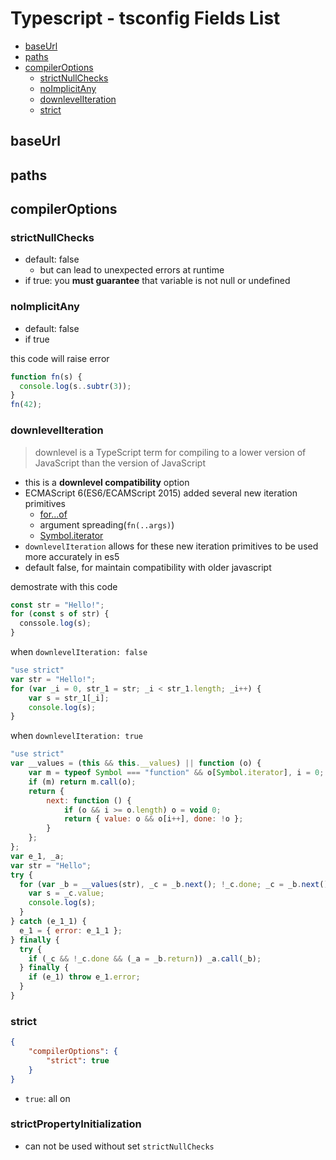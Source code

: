 # Typescript - tsconfig Fields List

* [baseUrl](#baseurl)
* [paths](#paths)
* [compilerOptions](#compileroptions)
  * [strictNullChecks](#strictnullchecks)
  * [noImplicitAny](#noimplicitany)
  * [downlevelIteration](#downleveliteration)
  * [strict](#strict)

## baseUrl

## paths

## compilerOptions

### strictNullChecks

- default: false
  - but can lead to unexpected errors at runtime
- if true: you **must guarantee** that variable is not null or undefined

### noImplicitAny

- default: false
- if true

this code will raise error

```ts
function fn(s) {
  console.log(s..subtr(3));
}
fn(42);
```

### downlevelIteration

> downlevel is a TypeScript term for compiling to a lower version of JavaScript than the version of JavaScript

- this is a **downlevel compatibility** option
- ECMAScript 6(ES6/ECAMScript 2015) added several new iteration primitives
  - [for...of]()
  - argument spreading(`fn(..args)`)
  - [Symbol.iterator](javascript-symbol.md)
- `downlevelIteration` allows for these new iteration primitives to be used more accurately in es5
- default false, for maintain compatibility with older javascript

demostrate with this code

```ts
const str = "Hello!";
for (const s of str) {
  conssole.log(s);
}
```

when `downlevelIteration: false`

```js
"use strict"
var str = "Hello!";
for (var _i = 0, str_1 = str; _i < str_1.length; _i++) {
    var s = str_1[_i];
    console.log(s);
}
```

when `downlevelIteration: true`

```js
"use strict"
var __values = (this && this.__values) || function (o) {
    var m = typeof Symbol === "function" && o[Symbol.iterator], i = 0;
    if (m) return m.call(o);
    return {
        next: function () {
            if (o && i >= o.length) o = void 0;
            return { value: o && o[i++], done: !o };
        }
    };
};
var e_1, _a;
var str = "Hello";
try {
  for (var _b = __values(str), _c = _b.next(); !_c.done; _c = _b.next()) {
    var s = _c.value;
    console.log(s);
  }
} catch (e_1_1) {
  e_1 = { error: e_1_1 };
} finally {
  try {
    if (_c && !_c.done && (_a = _b.return)) _a.call(_b);
  } finally {
    if (e_1) throw e_1.error;
  }
}
```

### strict

```json
{
    "compilerOptions": {
        "strict": true
    }
}
```

- `true`: all on

### strictPropertyInitialization

- can not be used without set `strictNullChecks`

